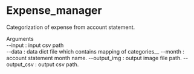 # Expense_manager
Categorization of expense from account statement. 
  
Arguments\
--input : input csv path\
--data : data dict file which contains mapping of categories__
--month : account statement month name. 
--output_img : output image file path. 
--output_csv : output csv path. 

